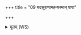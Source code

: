 +++
title = "09 यदसुराणामहन्यस्मान् पापा"

+++
<details><summary>मूलम् (WS)</summary>

यदसुराणामहन्यस्मान् पापा उपेथन ।  
देवानां पयश्च दैव्यमापः शुन्धन्तु मामिमाः ॥ ९ ॥
</details>